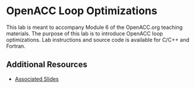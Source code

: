 OpenACC Loop Optimizations
==========================

This lab is meant to accompany Module 6 of the OpenACC.org teaching materials.
The purpose of this lab is to introduce OpenACC loop optimizations. Lab
instructions and source code is available for C/C++ and Fortran.

Additional Resources
--------------------
* [Associated Slides](#)
